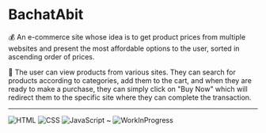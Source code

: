 # BachatAbit
💰 An e-commerce site whose idea is to get product prices from multiple websites and present the most affordable options to the user, sorted in ascending order of prices.

📌 The user can view products from various sites. They can search for products according to categories, add them to the cart, and when they are ready to make a purchase, they can simply click on "Buy Now" which will redirect them to the specific site where they can complete the transaction.

---

![HTML](https://img.shields.io/badge/html-%23E34F26.svg?style=for-the-badge&logo=html&logoColor=white)  ![CSS](https://img.shields.io/badge/css-%231572B6.svg?style=for-the-badge&logo=css&logoColor=white)  ![JavaScript](https://img.shields.io/badge/javascript-%23323330.svg?style=for-the-badge&logo=javascript&logoColor=%23F7DF1E) ~ ![WorkInProgress](https://img.shields.io/badge/workinprogress-%23E34F50.svg?style=for-the-badge&logo=workinprogresst&logoColor=white)


